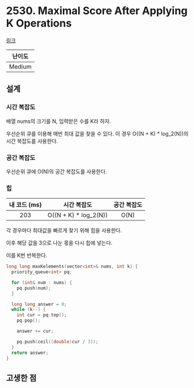 # 2530. Maximal Score After Applying K Operations

[링크](https://leetcode.com/problems/maximal-score-after-applying-k-operations/description/)

| 난이도 |
| :----: |
| Medium |

## 설계

### 시간 복잡도

배열 nums의 크기를 N, 입력받은 수를 K라 하자.

우선순위 큐를 이용해 매번 최대 값을 찾을 수 있다. 이 경우 O((N + K) * log_2(N))의 시간 복잡도를 사용한다.

### 공간 복잡도

우선순위 큐에 O(N)의 공간 복잡도를 사용한다.

### 힙

| 내 코드 (ms) |      시간 복잡도      | 공간 복잡도 |
| :----------: | :-------------------: | :---------: |
|     203      | O((N + K) * log_2(N)) |    O(N)     |

각 경우마다 최대값을 빠르게 찾기 위해 힙을 사용한다.

이후 해당 값을 3으로 나눈 몫을 다시 힙에 넣는다.

이를 K번 반복한다.

```cpp
long long maxKelements(vector<int>& nums, int k) {
  priority_queue<int> pq;

  for (int& num : nums) {
    pq.push(num);
  }

  long long answer = 0;
  while (k--) {
    int cur = pq.top();
    pq.pop();

    answer += cur;

    pq.push(ceil((double)cur / 3));
  }
  return answer;
}
```

## 고생한 점

